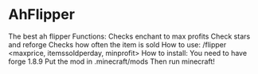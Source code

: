 # AhFlipper
The best ah flipper
Functions:
  Checks enchant to max profits
  Check stars and reforge
  Checks how often the item is sold
 How to use:
  /flipper <maxprice, itemssoldperday, minprofit> <value>
 How to install:
  You need to have forge 1.8.9
  Put the mod in .minecraft/mods
  Then run minecraft!
